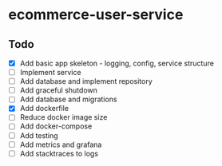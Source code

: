 # ecommerce-user-service

## Todo
- [x] Add basic app skeleton - logging, config, service structure
- [ ] Implement service
- [ ] Add database and implement repository
- [ ] Add graceful shutdown
- [ ] Add database and migrations
- [x] Add dockerfile
- [ ] Reduce docker image size
- [ ] Add docker-compose
- [ ] Add testing
- [ ] Add metrics and grafana
- [ ] Add stacktraces to logs